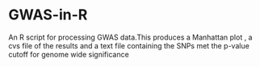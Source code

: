# GWAS-in-R
An R script for processing GWAS data.This produces a Manhattan plot , a cvs file of the results and a text file containing the SNPs met the p-value cutoff for genome wide significance
